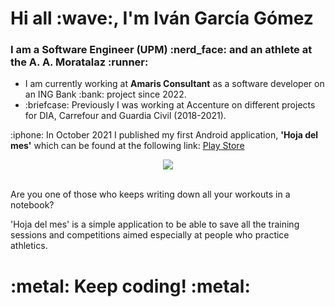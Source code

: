 
<h1>Hi all :wave:, I'm Iván García Gómez</h1>

<h3>I am a Software Engineer (UPM) :nerd_face: and an athlete at the A. A. Moratalaz :runner:</h3>
<ul>
    <li>I am currently working at <b>Amaris Consultant</b> as a software developer on an ING Bank :bank: project since 2022.</li>
    <li>:briefcase: Previously I was working at Accenture on different projects for DIA, Carrefour and Guardia Civil (2018-2021).</li>
</ul>
<p>:iphone: In October 2021 I published my first Android application, <b>'Hoja del mes'</b> which can be found at the following link: <a href="https://play.google.com/store/apps/details?id=com.ivione93.hojames" target="_blank">Play Store</a></p>
<center>
<img src="https://play-lh.googleusercontent.com/5sO_EZu5vjw8xecppIOhLYsY9EKPO2uQfLmiF9fSEvc6WaYvEzoSBFv7_klsXxFwDS3x=w526-h296-rw">
</center>
<br>
<p>Are you one of those who keeps writing down all your workouts in a notebook?</p>
<p>'Hoja del mes' is a simple application to be able to save all the training sessions and competitions aimed especially at people who practice athletics.</p>

<h1>:metal: Keep coding! :metal:</h1>

</body>
</html>
